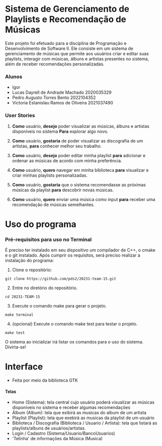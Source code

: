 
# Sistema de Gerenciamento de Playlists e Recomendação de Músicas

Este projeto foi efetuado para a disciplina de Programação e Desenvolvimento de Software II. Ele consiste em um sistema de gerenciamento de músicas que permite aos usuários criar e editar suas playlists, interagir com músicas, álbuns e artistas presentes no sistema, além de receber recomendações personalizadas.

### Alunos

* Igor
* Lucas Dayrell de Andrade Machado          2020035329
* Pedro Augusto Torres Bento                2022104352
* Victoria Estanislau Ramos de Oliveira     2021037490


### User Stories

1. **Como** usuário, **desejo** poder visualizar as músicas, álbuns e artistas disponíveis no sistema **Para** explorar algo novo.

2. **Como** usuário, **gostaria** de poder visualizar as discografia de um artistas, **para** conhecer melhor seu trabalho.

3. **Como** usuário, **desejo** poder editar minha playlist **para** adicionar e ordenar as músicas de acordo com minha preferência.

4. **Como** usuário, **quero** navegar em minha biblioteca **para** visualizar e criar minhas playlists personalizadas.

5. **Como** usuário, **gostaria** que o sistema recomendasse as próximas músicas da playlist **para** descobrir novas músicas.

6. **Como** usuário, **quero**  enviar uma música como input **para** receber uma recomendação de músicas semelhantes.

# Uso do programa

### Pré-requisitos para uso no Terminal

É preciso ter instalado em seu dispositivo um compilador de C++, o cmake e o git instalado. Após cumprir os requisitos, será preciso realizar a instalação do programa:

1. Clone o repositório:

```
git clone https://github.com/pds2/20231-team-15.git
``` 

2. Entre no diretório do repositório.

```
cd 20231-TEAM-15
```
3. Execute o comando make para gerar o projeto.

```
make terminal
```

4. (opcional) Execute o comando make test para testar o projeto.
```
make test
```

O sistema ao inicializar irá listar os comandos para o uso do sistema. Divirta-se!


# Interface

   * Feita por meio da biblioteca GTK

#### Telas
   * Home (Sistema): tela central cujo usuário poderá visualizar as músicas disponíveis no sistema e receber algumas recomendações
   * Álbum (Album): tela que exibirá as musicas do album de um artista
   * Playlist (Playlist): tela que exebirá as musicas da playlist de um usuário
   * Biblioteca / Discografia (Biblioteca / Usuario / Artista): tela que listará as playlists/albuns de usuários/artistas.
   * Login / Cadastro (Sistema/Usuario/BancoUsuarios)
   * 'Telinha' de informações da Música (Musica)
